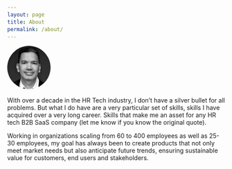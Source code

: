 ```yaml
---
layout: page
title: About
permalink: /about/
---
```


<img src="/images/ramblingpm.png" height="100" style="border-radius: 50%;">

With over a decade in the HR Tech industry, I don’t have a silver bullet for all problems. But what I do have are a very particular set of skills, skills I have acquired over a very long career. Skills that make me an asset for any HR tech B2B SaaS company (let me know if you know the original quote).

Working in organizations scaling from 60 to 400 employees as well as 25-30 employees, my goal has always been to create products that not only meet market needs but also anticipate future trends, ensuring sustainable value for customers, end users and stakeholders.